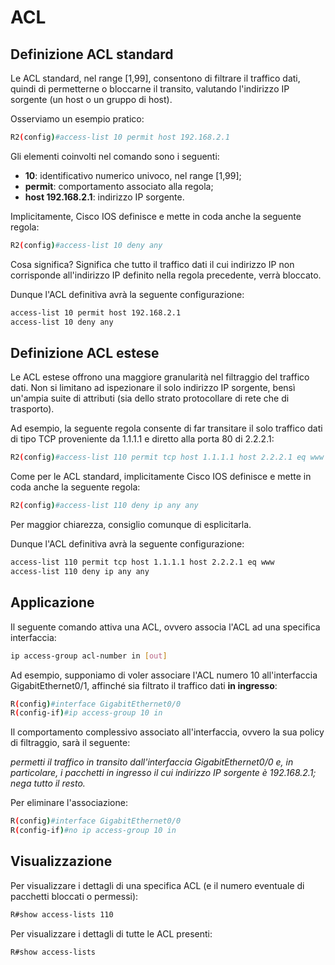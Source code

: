 # ACL

## Definizione ACL standard

Le ACL standard, nel range [1,99], consentono di filtrare il traffico dati, quindi di permetterne o bloccarne il transito, valutando l'indirizzo IP sorgente (un host o un gruppo di host).

Osserviamo un esempio pratico:

```bash
R2(config)#access-list 10 permit host 192.168.2.1
```

Gli elementi coinvolti nel comando sono i seguenti:

- **10**: identificativo numerico univoco, nel range [1,99];
- **permit**: comportamento associato alla regola;
- **host 192.168.2.1**: indirizzo IP sorgente.

Implicitamente, Cisco IOS definisce e mette in coda anche la seguente regola:

```bash
R2(config)#access-list 10 deny any 
```

Cosa significa? Significa che tutto il traffico dati il cui indirizzo IP non corrisponde all'indirizzo IP definito nella regola precedente, verrà bloccato.

Dunque l'ACL definitiva avrà la seguente configurazione:

```bash
access-list 10 permit host 192.168.2.1
access-list 10 deny any 
```

## Definizione ACL estese

Le ACL estese offrono una maggiore granularità nel filtraggio del traffico dati. Non si limitano ad ispezionare il solo indirizzo IP sorgente, bensì un'ampia suite di attributi (sia dello strato protocollare di rete che di trasporto).

Ad esempio, la seguente regola consente di far transitare il solo traffico dati di tipo TCP proveniente da 1.1.1.1 e diretto alla porta 80 di 2.2.2.1:

```bash
R2(config)#access-list 110 permit tcp host 1.1.1.1 host 2.2.2.1 eq www
```

Come per le ACL standard, implicitamente Cisco IOS definisce e mette in coda anche la seguente regola:

```bash
R2(config)#access-list 110 deny ip any any
```

Per maggior chiarezza, consiglio comunque di esplicitarla.

Dunque l'ACL definitiva avrà la seguente configurazione:

```bash
access-list 110 permit tcp host 1.1.1.1 host 2.2.2.1 eq www
access-list 110 deny ip any any
```

## Applicazione

Il seguente comando attiva una ACL, ovvero associa l'ACL ad una specifica interfaccia:

```bash
ip access-group acl-number in [out]
```

Ad esempio, supponiamo di voler associare l'ACL numero 10 all'interfaccia GigabitEthernet0/1, affinché sia filtrato il traffico dati **in ingresso**:

```bash
R(config)#interface GigabitEthernet0/0
R(config-if)#ip access-group 10 in
```

Il comportamento complessivo associato all'interfaccia, ovvero la sua policy di filtraggio, sarà il seguente:

*permetti il traffico in transito dall'interfaccia GigabitEthernet0/0 e, in particolare, i pacchetti in ingresso il cui indirizzo IP sorgente è 192.168.2.1; nega tutto il resto.*

Per eliminare l'associazione:

```bash
R(config)#interface GigabitEthernet0/0
R(config-if)#no ip access-group 10 in
```

## Visualizzazione

Per visualizzare i dettagli di una specifica ACL (e il numero eventuale di pacchetti bloccati o permessi):

```bash
R#show access-lists 110
```

Per visualizzare i dettagli di tutte le ACL presenti:

```bash
R#show access-lists
```
